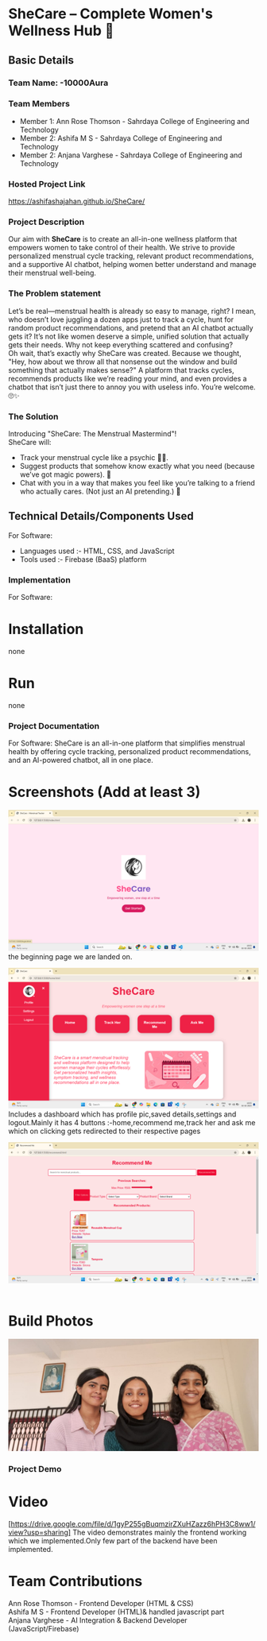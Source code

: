 # SheCare – Complete Women's Wellness Hub 🎯


## Basic Details
### Team Name: -10000Aura


### Team Members
- Member 1:  Ann Rose Thomson   - Sahrdaya College of Engineering and Technology
- Member 2:  Ashifa M S         - Sahrdaya College of Engineering and Technology
- Member 2:  Anjana Varghese    - Sahrdaya College of Engineering and Technology

### Hosted Project Link
https://ashifashajahan.github.io/SheCare/

### Project Description
Our aim with **SheCare** is to create an all-in-one wellness platform that empowers women to take control of their health. We strive to provide personalized menstrual cycle tracking, relevant product recommendations, and a supportive AI chatbot, helping women better understand and manage their menstrual well-being.

### The Problem statement
Let’s be real—menstrual health is already so easy to manage, right? I mean, who doesn’t love juggling a dozen apps just to track a cycle, hunt for random product recommendations, and pretend that an AI chatbot actually gets it? It’s not like women deserve a simple, unified solution that actually gets their needs. Why not keep everything scattered and confusing?<br>
Oh wait, that’s exactly why SheCare was created. Because we thought, "Hey, how about we throw all that nonsense out the window and build something that actually makes sense?" A platform that tracks cycles, recommends products like we’re reading your mind, and even provides a chatbot that isn’t just there to annoy you with useless info. You’re welcome. 🙄✨

### The Solution 
Introducing "SheCare: The Menstrual Mastermind"!
<br>SheCare will:

- Track your menstrual cycle like a psychic 🧙‍♀️.<br>
- Suggest products that somehow know exactly what you need (because we’ve got magic powers). 🔮<br>
- Chat with you in a way that makes you feel like you’re talking to a friend who actually cares. (Not just an AI pretending.) 💬
   
## Technical Details/Components Used
For Software:
- Languages used   :-  HTML, CSS, and JavaScript 
- Tools used       :-  Firebase (BaaS) platform

### Implementation
For Software:
# Installation
none
# Run
none

### Project Documentation
For Software:   SheCare is an all-in-one platform that simplifies menstrual health by offering cycle tracking, personalized product recommendations, and an AI-powered chatbot, all in one place.

# Screenshots (Add at least 3)
![Welcome page](welcome.png)
the beginning page we are landed on.

![home page](home.png)
Includes a dashboard which has profile pic,saved details,settings and logout.Mainly it has 4 buttons :-home,recommend me,track her and ask me which on clicking gets redirected to their respective pages

![Recommend me page](recomend3.png)
<br><br>

# Build Photos
![Team](team.jpg)


### Project Demo
# Video
[https://drive.google.com/file/d/1gyP255gBuqmzirZXuHZazz6hPH3C8ww1/view?usp=sharing]
The video demonstrates mainly the frontend working which we implemented.Only few part of the backend have been implemented.


# Team Contributions
Ann Rose Thomson  -   Frontend Developer (HTML & CSS)
<br>Ashifa M S  - Frontend Developer (HTML)& handled javascript part<br>
Anjana Varghese - AI Integration & Backend Developer (JavaScript/Firebase)


